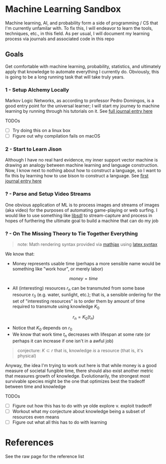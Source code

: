 # Machine Learning Sandbox

Machine learning, AI, and probability form a side of programming / CS that I'm currently unfamilar with. To fix this, I will endeavor to learn the tools, techniques, etc., in this field. As per usual, I will document my learning process via journals and associated code in this repo

## Goals

Get comfortable with machine learning, probability, statistics, and ultimately apply that knowledge to automate everything I currently do. Obviously, this is going to be a long running task that will take truly years.

### 1 - Setup Alchemy Locally

Markov Logic Networks, as according to professor Pedro Domingos, is a good entry point for the universal learner; I will start my journey to machine learning by running through his tutorials on it. See [full journal entry here](./packages/journal/1-alchemy-setup.md)

TODOs

- [ ] Try doing this on a linux box
- [ ] Figure out why compilation fails on macOS

### 2 - Start to Learn Jison

Although I have no real hard evidence, my inner support vector machine is drawing an analogy between machine learning and language construction. Now, I know next to nothing about how to construct a language, so I want to fix this by learning how to use bison to construct a language. See [first journal entry here](./packages/journal/2-start-jison.md)

### ? - Parse and Setup Video Streams

One obvious application of ML is to process images and streams of images (aka video) for the purposes of automating game-playing or web surfing. I would like to use something like [libsdl](https://www.libsdl.org/) to stream-capture and process in hopes of furthering the ultimate goal to build a machine that can do my job

### ? - On The Missing Theory to Tie Together Everything

>note: Math rendering syntax provided via [mathjax][1] using [latex syntax][2]

We know that:

- Money represents usable time (perhaps a more sensible name would be something like "work hour", or merely labor)
```math
money = time
```
- All (interesting) resources $r_n$ can be transmuted from some base resource $r_0$ (e.g. water, sunlight, etc.); that is, a sensible ordering for the set of "interesting resources" is to order them by amount of time required to transmute using knowledge $K_0$
```math
r_n = K_0(t_n)
```
- Notice that $K_0$ depends on $r_0$ 
- We know that work time $t_n$ decreases with lifespan at some rate (or perhaps it can increase if one isn't in a awful job)

>conjecture: $K \subset r$ that is, knowledge *is* a resource (that is, it's physical)

Anyway, the idea I'm trying to work out here is that while money is a good measure of societal fungible time, there should also exist another metric that measures growth of knowledge. Evolutionarily, the strongest most survivable species might be the one that optimizes best the tradeoff between time and knowledge

TODOs

- [ ] Figure out how this has to do with ye olde explore v. exploit tradeoff
- [ ] Workout what my conjecture about knowledge being a subset of resources even means
- [ ] Figure out what all this has to do with learning

# References

See the raw page for the reference list

[1]: <https://www.mathjax.org/> "MathJax Landing Site"
[2]: <https://en.wikibooks.org/wiki/LaTeX/Mathematics> "LaTex syntax guide"
